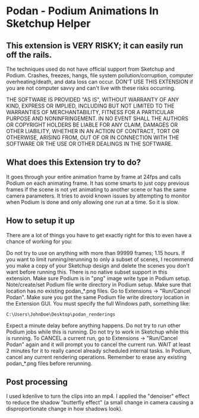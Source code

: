 # Podan - Podium Animations In Sketchup Helper

## This extension is VERY RISKY; it can easily run off the rails.
The techniques used do not have official support from Sketchup and Podium. Crashes, freezes, hangs, file system pollution/corruption, computer overheating/death, and data loss can occur. DON'T USE THIS EXTENSION if you are not computer savvy and can't live with these risks occurring.

THE SOFTWARE IS PROVIDED "AS IS", WITHOUT WARRANTY OF ANY KIND, EXPRESS OR
IMPLIED, INCLUDING BUT NOT LIMITED TO THE WARRANTIES OF MERCHANTABILITY,
FITNESS FOR A PARTICULAR PURPOSE AND NONINFRINGEMENT. IN NO EVENT SHALL THE
AUTHORS OR COPYRIGHT HOLDERS BE LIABLE FOR ANY CLAIM, DAMAGES OR OTHER
LIABILITY, WHETHER IN AN ACTION OF CONTRACT, TORT OR OTHERWISE, ARISING FROM,
OUT OF OR IN CONNECTION WITH THE SOFTWARE OR THE USE OR OTHER DEALINGS IN THE
SOFTWARE.

## What does this Extension try to do?
It goes through your entire animation frame by frame at 24fps and calls Podium on each animating frame. It has some smarts to just copy previous frames if the scene is not yet animating to another scene or has the same camera parameters. It tries to avoid known issues by attempting to monitor when Podium is done and only allowing one run at a time. So it is slow.

## How to setup it up
There are a lot of things you have to get exactly right for this to even have a chance of working for you:

Do not try to use on anything with more than 99999 frames; 1.15 hours.
If you want to limit running/rerunning to only a subset of scenes, I recommend you make a copy of your Sketchup design and delete the scenes you don't want before running this. There is no native subset support in this extension.
Make sure Podium is in "png" image write type in Podium setup.
Note/create/set Podium file write directory in Podium setup.
Make sure that location has no existing podan_*.png files.
Go to Extensions -> "Run/Cancel Podan".
Make sure you got the same Podium file write directory location in the Extension GUI. You must specify the full Windows path, something like:
```
C:\Users\JohnDoe\Desktop\podan_renderings
```
Expect a minute delay before anything happens.
Do not try to run other Podium jobs while this is running.
Do not try to work in Sketchup while this is running.
To CANCEL a current run, go to Extensions -> "Run/Cancel Podan" again and it will prompt you to cancel the current run. WAIT at least 2 minutes for it to really cancel already scheduled internal tasks. In Podium, cancel any current rendering operations. Remember to erase any existing podan_*.png files before rerunning.

## Post processing
I used kdenlive to turn the clips into an mp4. I applied the "denoiser" effect to reduce the shadow "butterfly effect" (a small change in camera causing a disproportionate change in how shadows look).
